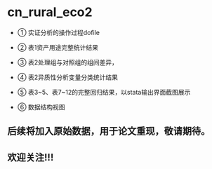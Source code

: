 # cn_rural_eco2


- ① 实证分析的操作过程dofile

- ② 表1资产用途完整统计结果

- ③ 表2处理组与对照组的组间差异，

- ④ 表2异质性分析变量分类统计结果

- ⑤ 表3~5、表7~12的完整回归结果，以stata输出界面截图展示

- ⑥ 数据结构视图 


## 后续将加入原始数据，用于论文重现，敬请期待。 
## 欢迎关注!!!

